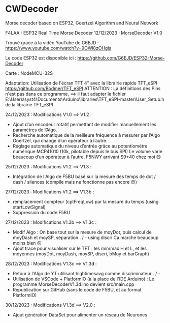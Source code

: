 # CWDecoder
Morse decoder based on ESP32, Goertzel Algorithm and Neural Network

 F4LAA : ESP32 Real Time Morse Decoder
 12/12/2023 : MorseDecoder V1.0
 
   Trouvé grace à la vidéo YouTube de G6EJD : https://www.youtube.com/watch?v=9OWl8zOHgls 

   Le code ESP32 est disponible ici : https://github.com/G6EJD/ESP32-Morse-Decoder

   Carte : NodeMCU-32S

   Adaptation: 
     Utilisation de l'écran TFT 4" avec la librairie rapide TFT_eSPI
     https://github.com/Bodmer/TFT_eSPI
     ATTENTION :
       La définitions des Pins n'est pas dans ce programme, 
       ==> il faut adapter le fichier E:\Users\syst4\Documents\Arduino\libraries\TFT_eSPI-master\User_Setup.h de la librairie TFT_eSPI

 24/12/2023 : Modifications V1.0 ==> V1.2 :
   - Ajout d’un encodeur rotatif permettant de modifier manuellement les paramètres de l’Algo.
   - Recherche automatique de la meilleure fréquence à mesurer par l’Algo Goertzel, qui change d’un opérateur à l’autre.
   - Réglage automatique du niveau d’entrée grâce au potentiomètre numérique MCP41010 (10k, pilotable depuis le bus SPI)
     Le volume varie beaucoup d’un opérateur à l’autre, F5NWY arrivant S9+40 chez moi 😊

 25/12/2023 : Modifications V1.2 ==> V1.3 :
   - Intégration de l'Algo de F5BU basé sur la mesure des temps de dot / dash / silences (compile mais ne fonctionne pas encore 😊)

 27/12/2023 : Modifications V1.2 ==> V1.3b :
   - remplacement compteur (cptFreqLow) par la mesure du temps (using startLowSignal)
   - Suppression du code F5BU

 27/12/2023 : Modifications V1.3b ==> V1.3c :
   - Modif Algo : On base tout sur la mesure de moyDot, puis calcul de moyDash et moySP, séparation . / - using discri
     Ca marche beaucoup moins bien ☹️
   - Ajout trace pour visualiser sur le TFT : les min/max H et L, et les moyennes (moyDot, moyDash, moySP, discri, bMoy et barGraph)

 28/12/2023 : Modifications V1.3c ==> V1.3d :
   - Retour à l'Algo de YT utilisant hightimesavg comme discriminateur . / -
   - Utilisation de VSCode + PlatformIO (à la place de l'IDE Arduino) : Le programme MorseDecoderV1.3d.ino devient src/main.cpp
   - Republication sur GitHub (sans le code de F5BU, et au format PlatformIO)

 30/12/2023 : Modifications V1.3d ==> V2.0 :
   - Ajout génération DataSet pour alimenter un réseau de Neurones
 


